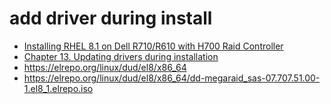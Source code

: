 # add driver during install

- [Installing RHEL 8.1 on Dell R710/R610 with H700 Raid Controller](https://fatmin.com/2019/11/23/installing-rhel-8-1-on-dell-r710-r610-with-h700-raid-controller/)
- [Chapter 13. Updating drivers during installation](https://access.redhat.com/documentation/en-us/red_hat_enterprise_linux/8/html-single/performing_an_advanced_rhel_installation/index#updating-drivers-during-installation_installing-rhel-as-an-experienced-user)
- https://elrepo.org/linux/dud/el8/x86_64
- https://elrepo.org/linux/dud/el8/x86_64/dd-megaraid_sas-07.707.51.00-1.el8_1.elrepo.iso

```bash



```
